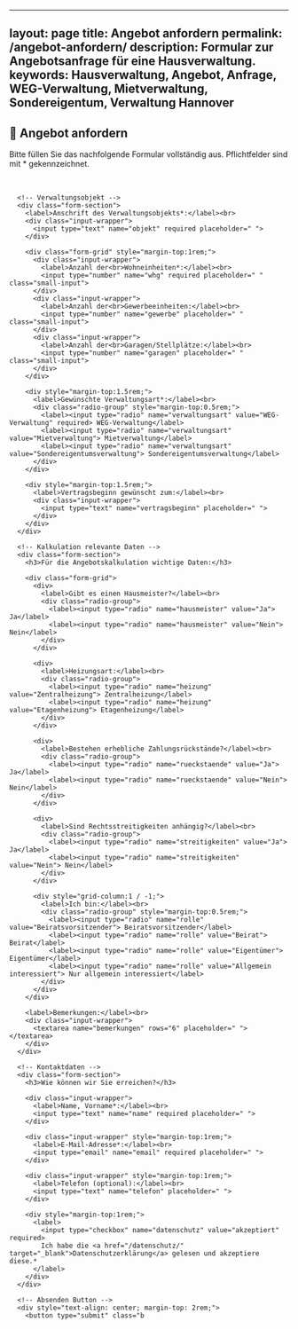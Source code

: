 <!-- Angebot anfordern - Optimiertes Layout mit CSS Grid, Animation, besseren Eingabefeldern, Erfolgsnachricht und Validierungshäkchen -->

---
layout: page
title: Angebot anfordern
permalink: /angebot-anfordern/
description: Formular zur Angebotsanfrage für eine Hausverwaltung.
keywords: Hausverwaltung, Angebot, Anfrage, WEG-Verwaltung, Mietverwaltung, Sondereigentum, Verwaltung Hannover
---

<style>
  .form-container {
    display: flex;
    justify-content: center;
  }

  .form-wrapper {
    width: 100%;
    max-width: 800px;
  }

  .form-section {
    background: #f9f9f9;
    padding: 2rem;
    margin-bottom: 2rem;
    border-radius: 8px;
    animation: fadeIn 0.8s ease-in;
  }

  .form-grid {
    display: grid;
    grid-template-columns: repeat(3, 1fr);
    gap: 1rem;
  }

  .radio-group {
    display: flex;
    flex-wrap: wrap;
    gap: 1rem;
  }

  .input-wrapper {
    position: relative;
  }

  .input-wrapper input:valid:not(:placeholder-shown),
  .input-wrapper textarea:valid:not(:placeholder-shown) {
    border-color: #28a745;
    background-color: #f0fff5;
  }

  .input-wrapper input:valid:not(:placeholder-shown)::after,
  .input-wrapper textarea:valid:not(:placeholder-shown)::after {
    content: '\2713';
    color: #28a745;
    font-weight: bold;
    position: absolute;
    right: 10px;
    top: 50%;
    transform: translateY(-50%);
  }

  input[type="text"],
  input[type="number"],
  input[type="email"],
  textarea {
    background: #fff;
    border: 1px solid #ccc;
    border-radius: 5px;
    padding: 0.5rem;
    box-shadow: 0 1px 3px rgba(0,0,0,0.1);
    transition: border-color 0.3s, box-shadow 0.3s, background-color 0.3s;
  }

  .small-input {
    width: 50%;
  }

  input[type="text"]:focus,
  input[type="number"]:focus,
  input[type="email"]:focus,
  textarea:focus {
    border-color: #0066cc;
    background-color: #f0f8ff;
    box-shadow: 0 0 8px rgba(0,102,204,0.4);
    outline: none;
  }

  .success-message {
    display: none;
    text-align: center;
    background: #e0ffe0;
    padding: 1rem;
    border: 1px solid #00aa00;
    border-radius: 8px;
    margin-top: 2rem;
    font-size: 1.2rem;
    color: #006600;
  }

  .button-link {
    font-size: 1.3rem;
    padding: 1rem 2rem;
  }

  @keyframes fadeIn {
    from { opacity: 0; transform: translateY(20px); }
    to { opacity: 1; transform: translateY(0); }
  }
</style>

## 📝 Angebot anfordern

Bitte füllen Sie das nachfolgende Formular vollständig aus. Pflichtfelder sind mit * gekennzeichnet.

<div id="success" class="success-message">
  🎉 Vielen Dank für Ihre Anfrage! Wir melden uns schnellstmöglich bei Ihnen.
</div>

<div class="form-container">
  <div class="form-wrapper">
    <form id="anfrageForm" action="angebot-senden.php" method="POST" style="margin-top:2rem;" novalidate>

      <!-- Verwaltungsobjekt -->
      <div class="form-section">
        <label>Anschrift des Verwaltungsobjekts*:</label><br>
        <div class="input-wrapper">
          <input type="text" name="objekt" required placeholder=" ">
        </div>

        <div class="form-grid" style="margin-top:1rem;">
          <div class="input-wrapper">
            <label>Anzahl der<br>Wohneinheiten*:</label><br>
            <input type="number" name="whg" required placeholder=" " class="small-input">
          </div>
          <div class="input-wrapper">
            <label>Anzahl der<br>Gewerbeeinheiten:</label><br>
            <input type="number" name="gewerbe" placeholder=" " class="small-input">
          </div>
          <div class="input-wrapper">
            <label>Anzahl der<br>Garagen/Stellplätze:</label><br>
            <input type="number" name="garagen" placeholder=" " class="small-input">
          </div>
        </div>

        <div style="margin-top:1.5rem;">
          <label>Gewünschte Verwaltungsart*:</label><br>
          <div class="radio-group" style="margin-top:0.5rem;">
            <label><input type="radio" name="verwaltungsart" value="WEG-Verwaltung" required> WEG-Verwaltung</label>
            <label><input type="radio" name="verwaltungsart" value="Mietverwaltung"> Mietverwaltung</label>
            <label><input type="radio" name="verwaltungsart" value="Sondereigentumsverwaltung"> Sondereigentumsverwaltung</label>
          </div>
        </div>

        <div style="margin-top:1.5rem;">
          <label>Vertragsbeginn gewünscht zum:</label><br>
          <div class="input-wrapper">
            <input type="text" name="vertragsbeginn" placeholder=" ">
          </div>
        </div>
      </div>

      <!-- Kalkulation relevante Daten -->
      <div class="form-section">
        <h3>Für die Angebotskalkulation wichtige Daten:</h3>

        <div class="form-grid">
          <div>
            <label>Gibt es einen Hausmeister?</label><br>
            <div class="radio-group">
              <label><input type="radio" name="hausmeister" value="Ja"> Ja</label>
              <label><input type="radio" name="hausmeister" value="Nein"> Nein</label>
            </div>
          </div>

          <div>
            <label>Heizungsart:</label><br>
            <div class="radio-group">
              <label><input type="radio" name="heizung" value="Zentralheizung"> Zentralheizung</label>
              <label><input type="radio" name="heizung" value="Etagenheizung"> Etagenheizung</label>
            </div>
          </div>

          <div>
            <label>Bestehen erhebliche Zahlungsrückstände?</label><br>
            <div class="radio-group">
              <label><input type="radio" name="rueckstaende" value="Ja"> Ja</label>
              <label><input type="radio" name="rueckstaende" value="Nein"> Nein</label>
            </div>
          </div>

          <div>
            <label>Sind Rechtsstreitigkeiten anhängig?</label><br>
            <div class="radio-group">
              <label><input type="radio" name="streitigkeiten" value="Ja"> Ja</label>
              <label><input type="radio" name="streitigkeiten" value="Nein"> Nein</label>
            </div>
          </div>

          <div style="grid-column:1 / -1;">
            <label>Ich bin:</label><br>
            <div class="radio-group" style="margin-top:0.5rem;">
              <label><input type="radio" name="rolle" value="Beiratsvorsitzender"> Beiratsvorsitzender</label>
              <label><input type="radio" name="rolle" value="Beirat"> Beirat</label>
              <label><input type="radio" name="rolle" value="Eigentümer"> Eigentümer</label>
              <label><input type="radio" name="rolle" value="Allgemein interessiert"> Nur allgemein interessiert</label>
            </div>
          </div>
        </div>

        <label>Bemerkungen:</label><br>
        <div class="input-wrapper">
          <textarea name="bemerkungen" rows="6" placeholder=" "></textarea>
        </div>
      </div>

      <!-- Kontaktdaten -->
      <div class="form-section">
        <h3>Wie können wir Sie erreichen?</h3>

        <div class="input-wrapper">
          <label>Name, Vorname*:</label><br>
          <input type="text" name="name" required placeholder=" ">
        </div>

        <div class="input-wrapper" style="margin-top:1rem;">
          <label>E-Mail-Adresse*:</label><br>
          <input type="email" name="email" required placeholder=" ">
        </div>

        <div class="input-wrapper" style="margin-top:1rem;">
          <label>Telefon (optional):</label><br>
          <input type="text" name="telefon" placeholder=" ">
        </div>

        <div style="margin-top:1rem;">
          <label>
            <input type="checkbox" name="datenschutz" value="akzeptiert" required>
            Ich habe die <a href="/datenschutz/" target="_blank">Datenschutzerklärung</a> gelesen und akzeptiere diese.*
          </label>
        </div>
      </div>

      <!-- Absenden Button -->
      <div style="text-align: center; margin-top: 2rem;">
        <button type="submit" class="b
